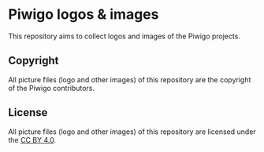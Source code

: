 Piwigo logos & images
=====================

This repository aims to collect logos and images of the Piwigo projects.

Copyright
---------

All picture files (logo and other images) of this repository are the copyright of the Piwigo contributors.


License
-------

All picture files (logo and other images) of this repository are licensed under the [CC BY 4.0](https://creativecommons.org/licenses/by/4.0/).

